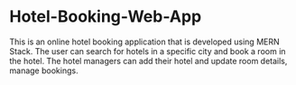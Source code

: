 # Hotel-Booking-Web-App

This is an online hotel booking application that is developed using MERN Stack. The user can search for hotels in a specific city and book a room in the hotel. The hotel managers can add their hotel and update room details, manage bookings.
 
